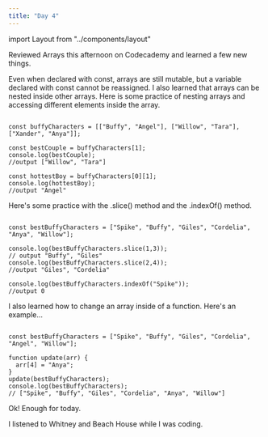 ```yaml
---
title: "Day 4"
---
```

import Layout from "../components/layout"

<Layout>

Reviewed Arrays this afternoon on Codecademy and learned a few new things.

Even when declared with const, arrays are still mutable, but a variable declared with const cannot be reassigned. I also learned that arrays can be nested inside other arrays. Here is some practice of nesting arrays and accessing different elements inside the array.

```JS

const buffyCharacters = [["Buffy", "Angel"], ["Willow", "Tara"], ["Xander", "Anya"]];

const bestCouple = buffyCharacters[1];
console.log(bestCouple);
//output ["Willow", "Tara"]

const hottestBoy = buffyCharacters[0][1];
console.log(hottestBoy);
//output "Angel"

```
Here's some practice with the .slice() method and the .indexOf() method.

```JS

const bestBuffyCharacters = ["Spike", "Buffy", "Giles", "Cordelia", "Anya", "Willow"];

console.log(bestBuffyCharacters.slice(1,3));
// output "Buffy", "Giles"
console.log(bestBuffyCharacters.slice(2,4));
//output "Giles", "Cordelia"

console.log(bestBuffyCharacters.indexOf("Spike"));
//output 0
```

I also learned how to change an array inside of a function. Here's an example...

```JS

const bestBuffyCharacters = ["Spike", "Buffy", "Giles", "Cordelia", "Angel", "Willow"];

function update(arr) {
  arr[4] = "Anya";
}
update(bestBuffyCharacters);
console.log(bestBuffyCharacters);
// ["Spike", "Buffy", "Giles", "Cordelia", "Anya", "Willow"]

```
Ok! Enough for today.

I listened to Whitney and Beach House while I was coding.

</Layout>
